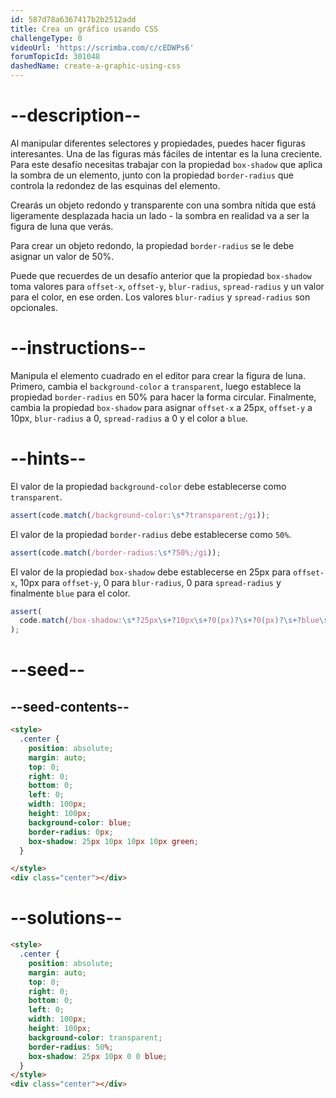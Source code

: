 ```yaml
---
id: 587d78a6367417b2b2512add
title: Crea un gráfico usando CSS
challengeType: 0
videoUrl: 'https://scrimba.com/c/cEDWPs6'
forumTopicId: 301048
dashedName: create-a-graphic-using-css
---
```


# --description--

Al manipular diferentes selectores y propiedades, puedes hacer figuras interesantes. Una de las figuras más fáciles de intentar es la luna creciente. Para este desafío necesitas trabajar con la propiedad `box-shadow` que aplica la sombra de un elemento, junto con la propiedad `border-radius` que controla la redondez de las esquinas del elemento.

Crearás un objeto redondo y transparente con una sombra nítida que está ligeramente desplazada hacia un lado - la sombra en realidad va a ser la figura de luna que verás.

Para crear un objeto redondo, la propiedad `border-radius` se le debe asignar un valor de 50%.

Puede que recuerdes de un desafío anterior que la propiedad `box-shadow` toma valores para `offset-x`, `offset-y`, `blur-radius`, `spread-radius` y un valor para el color, en ese orden. Los valores `blur-radius` y `spread-radius` son opcionales.

# --instructions--

Manipula el elemento cuadrado en el editor para crear la figura de luna. Primero, cambia el `background-color` a `transparent`, luego establece la propiedad `border-radius` en 50% para hacer la forma circular. Finalmente, cambia la propiedad `box-shadow` para asignar `offset-x` a 25px, `offset-y` a 10px, `blur-radius` a 0, `spread-radius` a 0 y el color a `blue`.

# --hints--

El valor de la propiedad `background-color` debe establecerse como `transparent`.

```js
assert(code.match(/background-color:\s*?transparent;/gi));
```

El valor de la propiedad `border-radius` debe establecerse como `50%`.

```js
assert(code.match(/border-radius:\s*?50%;/gi));
```

El valor de la propiedad `box-shadow` debe establecerse en 25px para `offset-x`, 10px para `offset-y`, 0 para `blur-radius`, 0 para `spread-radius` y finalmente `blue` para el color.

```js
assert(
  code.match(/box-shadow:\s*?25px\s+?10px\s+?0(px)?\s+?0(px)?\s+?blue\s*?;/gi)
);
```

# --seed--

## --seed-contents--

```html
<style>
  .center {
    position: absolute;
    margin: auto;
    top: 0;
    right: 0;
    bottom: 0;
    left: 0;
    width: 100px;
    height: 100px;
    background-color: blue;
    border-radius: 0px;
    box-shadow: 25px 10px 10px 10px green;
  }

</style>
<div class="center"></div>
```

# --solutions--

```html
<style>
  .center {
    position: absolute;
    margin: auto;
    top: 0;
    right: 0;
    bottom: 0;
    left: 0;
    width: 100px;
    height: 100px;
    background-color: transparent;
    border-radius: 50%;
    box-shadow: 25px 10px 0 0 blue;
  }
</style>
<div class="center"></div>
```
